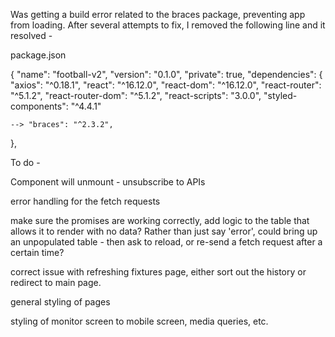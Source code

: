 Was getting a build error related to the braces package, preventing app from loading. After several attempts to fix, I removed the following line and it resolved -

package.json

{
  "name": "football-v2",
  "version": "0.1.0",
  "private": true,
  "dependencies": {
    "axios": "^0.18.1",
    "react": "^16.12.0",
    "react-dom": "^16.12.0",
    "react-router": "^5.1.2",
    "react-router-dom": "^5.1.2",
    "react-scripts": "3.0.0",
    "styled-components": "^4.4.1"

    --> "braces": "^2.3.2",

  },


To do -

Component will unmount - unsubscribe to APIs
  
error handling for the fetch requests
  
make sure the promises are working correctly, add logic to the table that allows it to render with no data? Rather than just say 'error', could bring up an unpopulated table - then ask to reload, or re-send a fetch request after a certain time?

correct issue with refreshing fixtures page, either sort out the history or redirect to main page.

general styling of pages

styling of monitor screen to mobile screen, media queries, etc.